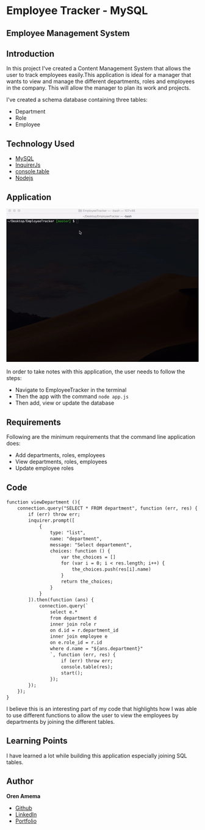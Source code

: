 # Employee Tracker - MySQL
## Employee Management System

## Introduction

In this project I've created a Content Management System that allows the user to track employees easily.This application is ideal for a manager that wants to view and manage the different departments, roles and employees in the company. This will allow the manager to plan its work and projects.

I've created a schema database containing three tables:
* Department
* Role
* Employee

## Technology Used
* [MySQL](https://www.npmjs.com/package/mysql)
* [InquirerJs](https://www.npmjs.com/package/inquirer/v/0.2.3)
* [console.table](https://www.npmjs.com/package/console.table)
* [Nodejs](https://nodejs.org/en/)

## Application

![alt text](https://github.com/orenamema/EmployeeTracker/raw/master/assets/images/tracker.gif)

In order to take notes with this application, the user needs to follow the steps:

* Navigate to EmployeeTracker in the terminal
* Then the app with the command `node app.js`
* Then add, view or update the database

## Requirements

Following are the minimum requirements that the command line application does:
  * Add departments, roles, employees
  * View departments, roles, employees
  * Update employee roles

## Code

```
function viewDepartment (){
    connection.query("SELECT * FROM department", function (err, res) {
        if (err) throw err;
        inquirer.prompt([
            {
                type: "list",
                name: "department",
                message: "Select departement",
                choices: function () {
                    var the_choices = []
                    for (var i = 0; i < res.length; i++) {
                        the_choices.push(res[i].name)
                    }
                    return the_choices;
                }
            }
        ]).then(function (ans) {
            connection.query(`
                select e.*
                from department d 
                inner join role r
                on d.id = r.department_id
                inner join employee e
                on e.role_id = r.id
                where d.name = "${ans.department}"
                `, function (err, res) {
                    if (err) throw err;
                    console.table(res);
                    start();
                });
        });
    });
}
```
I believe this is an interesting part of my code that highlights how I was able to use different functions to allow the user to view the employees by departments by joining the different tables.

## Learning Points
I have learned a lot while building this application especially joining SQL tables.

## Author

**Oren Amema**

* [Github](https://github.com/orenamema)
* [LinkedIn](https://www.linkedin.com/in/oren-amematekpo-b7a12b13)
* [Portfolio](https://orenamema.github.io/UpdatedPortfolio/)
